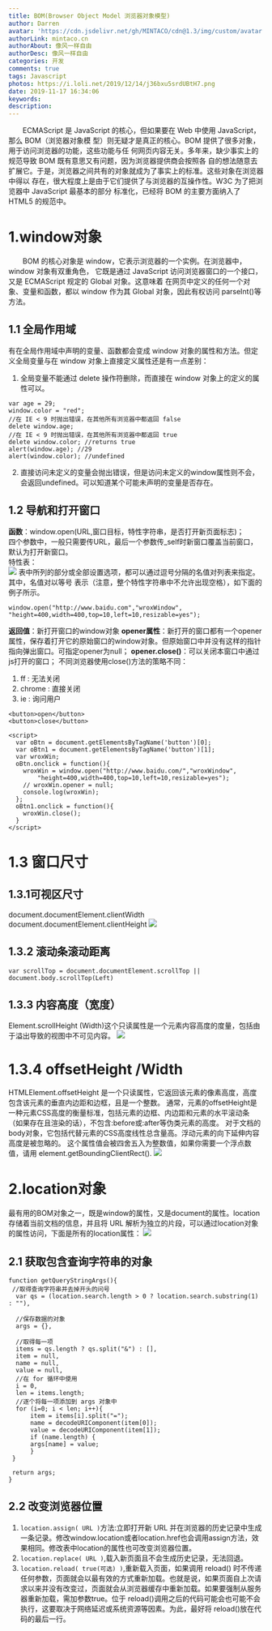 ```yaml
---
title: BOM(Browser Object Model 浏览器对象模型)
author: Darren
avatar: 'https://cdn.jsdelivr.net/gh/MINTACO/cdn@1.3/img/custom/avatar.jpg'
authorLink: mintaco.cn
authorAbout: 像风一样自由
authorDesc: 像风一样自由
categories: 开发
comments: true
tags: Javascript
photos: https://i.loli.net/2019/12/14/j36bxu5srdUBtH7.png
date: 2019-11-17 16:34:06
keywords:
description:
---
```

&emsp;&emsp;ECMAScript 是 JavaScript 的核心，但如果要在 Web 中使用 JavaScript，那么 BOM（浏览器对象模
型）则无疑才是真正的核心。BOM 提供了很多对象，用于访问浏览器的功能，这些功能与任
何网页内容无关。多年来，缺少事实上的规范导致 BOM 既有意思又有问题，因为浏览器提供商会按照各
自的想法随意去扩展它。于是，浏览器之间共有的对象就成为了事实上的标准。这些对象在浏览器中得以
存在，很大程度上是由于它们提供了与浏览器的互操作性。W3C 为了把浏览器中 JavaScript 最基本的部分
标准化，已经将 BOM 的主要方面纳入了 HTML5 的规范中。

# 1.window对象
&emsp;&emsp;BOM 的核心对象是 window，它表示浏览器的一个实例。在浏览器中，window 对象有双重角色，
它既是通过 JavaScript 访问浏览器窗口的一个接口，又是 ECMAScript 规定的 Global 对象。这意味着
在网页中定义的任何一个对象、变量和函数，都以 window 作为其 Global 对象，因此有权访问
parseInt()等方法。
## 1.1 全局作用域
有在全局作用域中声明的变量、函数都会变成 window 对象的属性和方法。但定义全局变量与在 window 对象上直接定义属性还是有一点差别：
1. 全局变量不能通过 delete 操作符删除，而直接在 window 对象上的定义的属性可以。
```
var age = 29;
window.color = "red";
//在 IE < 9 时抛出错误，在其他所有浏览器中都返回 false
delete window.age;
//在 IE < 9 时抛出错误，在其他所有浏览器中都返回 true
delete window.color; //returns true
alert(window.age); //29
alert(window.color); //undefined
```
2. 直接访问未定义的变量会抛出错误，但是访问未定义的window属性则不会，会返回undefined。可以知道某个可能未声明的变量是否存在。
## 1.2 导航和打开窗口
**函数**：window.open(URL,窗口目标，特性字符串，是否打开新页面标志)；  
四个参数中，一般只需要传URL，最后一个参数传_self时新窗口覆盖当前窗口，默认为打开新窗口。  
特性表：  
![](https://i.loli.net/2019/11/19/xvFCBrUjIfqQHDL.png)
表中所列的部分或全部设置选项，都可以通过逗号分隔的名值对列表来指定。其中，名值对以等号
表示（注意，整个特性字符串中不允许出现空格），如下面的例子所示。
```
window.open("http://www.baidu.com","wroxWindow",
"height=400,width=400,top=10,left=10,resizable=yes");
```
**返回值**：新打开窗口的window对象
**opener属性**：新打开的窗口都有一个opener属性，保存着打开它的原始窗口的window对象。但原始窗口中并没有这样的指针指向弹出窗口。可指定opener为null；
**opener.close()**：可以关闭本窗口中通过js打开的窗口；
不同浏览器使用close()方法的策略不同：
 1. ff : 无法关闭
 2. chrome : 直接关闭
 3. ie : 询问用户

```
<button>open</button>
<button>close</button>

<script>
  var oBtn = document.getElementsByTagName('button')[0];
  var oBtn1 = document.getElementsByTagName('button')[1];
  var wroxWin; 
  oBtn.onclick = function(){
    wroxWin = window.open("http://www.baidu.com/","wroxWindow",
        "height=400,width=400,top=10,left=10,resizable=yes");
    // wroxWin.opener = null;
    console.log(wroxWin);
  };
  oBtn1.onclick = function(){
    wroxWin.close();
  }
</script> 
```
# 1.3 窗口尺寸
## 1.3.1可视区尺寸
document.documentElement.clientWidth
document.documentElement.clientHeight
![](https://i.loli.net/2019/11/20/EZJQWcSzdMA4w3R.png)
## 1.3.2 滚动条滚动距离
```var scrollTop = document.documentElement.scrollTop || document.body.scrollTop(Left)```
## 1.3.3 内容高度（宽度）
Element.scrollHeight (Width)这个只读属性是一个元素内容高度的度量，包括由于溢出导致的视图中不可见内容。
![](https://i.loli.net/2019/11/20/oOgEMeRGT6qQ3Zn.png)
# 1.3.4  offsetHeight /Width
HTMLElement.offsetHeight 是一个只读属性，它返回该元素的像素高度，高度包含该元素的垂直内边距和边框，且是一个整数。
通常，元素的offsetHeight是一种元素CSS高度的衡量标准，包括元素的边框、内边距和元素的水平滚动条（如果存在且渲染的话），不包含:before或:after等伪类元素的高度。
对于文档的body对象，它包括代替元素的CSS高度线性总含量高。浮动元素的向下延伸内容高度是被忽略的。 
这个属性值会被四舍五入为整数值，如果你需要一个浮点数值，请用 element.getBoundingClientRect().
![](https://i.loli.net/2019/11/20/pMmjAqbvItWC9ha.png)

# 2.location对象
最有用的BOM对象之一，既是window的属性，又是document的属性。location存储着当前文档的信息，并且将 URL 解析为独立的片段，可以通过location对象的属性访问，下面是所有的location属性：
![](https://i.loli.net/2019/11/20/TIFaBu38SzwVxWt.png)

## 2.1 获取包含查询字符串的对象
```
function getQueryStringArgs(){ 
 //取得查询字符串并去掉开头的问号
  var qs = (location.search.length > 0 ? location.search.substring(1) : ""), 
  
  //保存数据的对象
  args = {}, 
  
  //取得每一项
  items = qs.length ? qs.split("&") : [], 
  item = null, 
  name = null, 
  value = null, 
  //在 for 循环中使用
  i = 0, 
  len = items.length; 
  //逐个将每一项添加到 args 对象中
  for (i=0; i < len; i++){ 
      item = items[i].split("="); 
      name = decodeURIComponent(item[0]); 
      value = decodeURIComponent(item[1]); 
      if (name.length) { 
      args[name] = value; 
      } 
 } 
 
 return args; 
} 
```
## 2.2 改变浏览器位置
1. ```location.assign( URL )```方法:立即打开新 URL 并在浏览器的历史记录中生成一条记录。修改window.location或者location.href也会调用assign方法，效果相同。修改表中location的属性也可改变浏览器位置。
2. ```location.replace( URL )```,载入新页面且不会生成历史记录，无法回退。
3. ```location.reload( true(可选) )```,重新载入页面，如果调用 reload()
时不传递任何参数，页面就会以最有效的方式重新加载。也就是说，如果页面自上次请求以来并没有改变过，页面就会从浏览器缓存中重新加载。如果要强制从服务器重新加载，需加参数true。位于 reload()调用之后的代码可能会也可能不会执行，这要取决于网络延迟或系统资源等因素。为此，最好将 reload()放在代码的最后一行。

